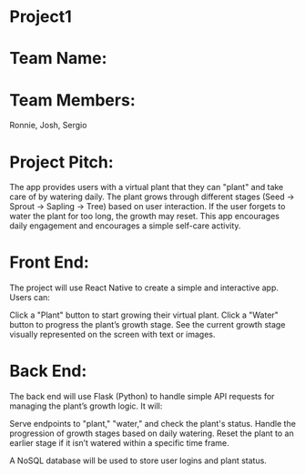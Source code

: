 # Project1
# Team Name:
# Team Members:
Ronnie, Josh, Sergio
# Project Pitch:
The app provides users with a virtual plant that they can "plant" and take care of by watering daily. The plant grows through different stages (Seed → Sprout → Sapling → Tree) based on user interaction. If the user forgets to water the plant for too long, the growth may reset. This app encourages daily engagement and encourages a simple self-care activity.
# Front End:
The project will use React Native to create a simple and interactive app. Users can:

Click a "Plant" button to start growing their virtual plant.
Click a "Water" button to progress the plant’s growth stage.
See the current growth stage visually represented on the screen with text or images.
# Back End:
The back end will use Flask (Python) to handle simple API requests for managing the plant’s growth logic. It will:

Serve endpoints to "plant," "water," and check the plant's status.
Handle the progression of growth stages based on daily watering.
Reset the plant to an earlier stage if it isn’t watered within a specific time frame.

A NoSQL database will be used to store user logins and plant status.
